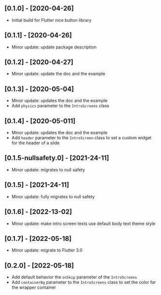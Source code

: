 ## [0.1.0] - [2020-04-26]

* Initial build for Flutter nice button library

## [0.1.1] - [2020-04-26]

* Minor update: update package description

## [0.1.2] - [2020-04-27]

* Minor update: update the doc and the example

## [0.1.3] - [2020-05-04]

* Minor update: updates the doc and the example
* Add `physics` parameter to the `IntroScreens` class

## [0.1.4] - [2020-05-011]

* Minor update: updates the doc and the example
* Add `header` parameter to the `IntroScreen` class to set a custom widget for the header of a slide

## [0.1.5-nullsafety.0] - [2021-24-11]

* Minor update: migrates to null safety

## [0.1.5] - [2021-24-11]

* Minor update: fully migrates to null safety

## [0.1.6] - [2022-13-02]

* Minor update: make intro screen texts use default body text theme style

## [0.1.7] - [2022-05-18]

* Minor update: migrate to Flutter 3.0


## [0.2.0] - [2022-05-18]

* Add default behavior the `onSkip` parameter of the `IntroScreens`
* Add `containerBg` parameter to the `IntroScreens` class to set the color for the wrapper container